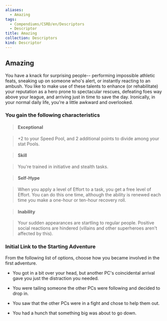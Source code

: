 ```yaml
---
aliases:
  - Amazing
tags:
  - Compendiums/CSRD/en/Descriptors
  - Descriptor
title: Amazing
collection: Descriptors
kind: Descriptor
---
```

## Amazing    
You have a knack for surprising people-- performing impossible athletic feats, sneaking up on someone who's alert, or instantly reacting to an ambush. You like to make use of these talents to enhance (or rehabilitate) your reputation as a hero prone to spectacular rescues, defeating foes way above your league, and arriving just in time to save the day. Ironically, in your normal daily life, you're a little awkward and overlooked.  
### You gain the following characteristics    
> #### Exceptional  
> +2 to your Speed Pool, and 2 additional points to divide among your stat Pools.    
  
> #### Skill  
> You're trained in initiative and stealth tasks.    
  
> #### Self-Hype  
> When you apply a level of Effort to a task, you get a free level of Effort. You can do this one time, although the ability is renewed each time you make a one-hour or ten-hour recovery roll.    
  
> #### Inability  
> Your sudden appearances are startling to regular people. Positive social reactions are hindered (villains and other superheroes aren't affected by this).    
  
### Initial Link to the Starting Adventure    
From the following list of options, choose how you became involved in the first adventure.    
- You got in a bit over your head, but another PC's coincidental arrival gave you just the distraction you needed.    
- You were tailing someone the other PCs were following and decided to drop in.    
- You saw that the other PCs were in a fight and chose to help them out.    
- You had a hunch that something big was about to go down.  